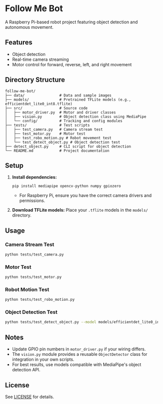 # Follow Me Bot

A Raspberry Pi-based robot project featuring object detection and autonomous movement.

## Features
- Object detection
- Real-time camera streaming
- Motor control for forward, reverse, left, and right movement

## Directory Structure
```
follow-me-bot/
├── data/                # Data and sample images
├── models/              # Pretrained TFLite models (e.g., efficientdet_lite0_int8.tflite)
├── src/                 # Source code
│   ├── motor_driver.py  # Motor and driver classes
│   ├── vision.py        # Object detection class using MediaPipe
│   └── config/          # Tracking and config modules
├── tests/               # Test scripts
│   ├── test_camera.py   # Camera stream test
│   ├── test_motor.py    # Motor test
│   ├── test_robo_motion.py # Robot movement test
│   └── test_detect_object.py # Object detection test
├── detect_object.py     # CLI script for object detection
└── README.md            # Project documentation
```

## Setup
1. **Install dependencies:**
   ```bash
   pip install mediapipe opencv-python numpy gpiozero
   ```
   - For Raspberry Pi, ensure you have the correct camera drivers and permissions.

2. **Download TFLite models:**
   Place your `.tflite` models in the `models/` directory.

## Usage

### Camera Stream Test
```bash
python tests/test_camera.py
```

### Motor Test
```bash
python tests/test_motor.py
```

### Robot Motion Test
```bash
python tests/test_robo_motion.py
```

### Object Detection Test
```bash
python tests/test_detect_object.py --model models/efficientdet_lite0_int8.tflite --image data/sample.jpg
```

## Notes
- Update GPIO pin numbers in `motor_driver.py` if your wiring differs.
- The `vision.py` module provides a reusable `ObjectDetector` class for integration in your own scripts.
- For best results, use models compatible with MediaPipe's object detection API.

## License
See [LICENSE](LICENSE) for details.

